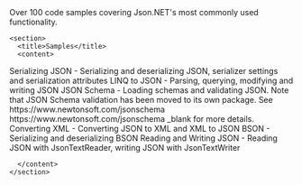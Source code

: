 <?xml version="1.0" encoding="utf-8"?>
<topic id="Samples" revisionNumber="1">
  <developerConceptualDocument xmlns="http://ddue.schemas.microsoft.com/authoring/2003/5" xmlns:xlink="http://www.w3.org/1999/xlink">Over 100 code samples covering Json.NET's most commonly used functionality.

    <section>
      <title>Samples</title>
      <content>

<list class="bullet">
    <listItem>
        <para><legacyBold>Serializing JSON</legacyBold> - Serializing and deserializing JSON, serializer settings and serialization attributes</para>
    </listItem>
    <listItem>
        <para><legacyBold>LINQ to JSON</legacyBold> - Parsing, querying, modifying and writing JSON</para>
    </listItem>
    <listItem>
        <para><legacyBold>JSON Schema</legacyBold> - Loading schemas and validating JSON. Note that JSON Schema validation has been moved to its own package. See <externalLink>
        <linkText>https://www.newtonsoft.com/jsonschema</linkText>
        <linkUri>https://www.newtonsoft.com/jsonschema</linkUri>
        <linkTarget>_blank</linkTarget>
      </externalLink>
      for more details.
    </listItem>
    <listItem>
        <para><legacyBold>Converting XML</legacyBold> - Converting JSON to XML and XML to JSON</para>
    </listItem>
    <listItem>
        <para><legacyBold>BSON</legacyBold> - Serializing and deserializing BSON</para>
    </listItem>
    <listItem>
        <para><legacyBold>Reading and Writing JSON</legacyBold> - Reading JSON with JsonTextReader, writing JSON with JsonTextWriter</para>
    </listItem>
</list>

      </content>
    </section>